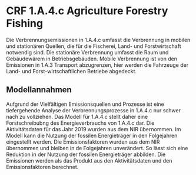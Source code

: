 # CRF 1.A.4.c Agriculture Forestry Fishing

Die Verbrennungsemissionen in 1.A.4.c umfasst die Verbrennung in mobilen und stationären Quellen, die für die Fischerei, Land- und Forstwirtschaft notwendig sind.
Die stationäre Verbrennung umfasst die Raum und Gebäudewärem in Betriebsgebäuden.
Mobile Verbrennung ist von den Emissionen in 1.A.3 Transport abzugrenzen, hier werden die Fahrzeuge der Land- und Forst-wirtschaftlichen Betriebe abgedeckt.

## Modellannahmen

Aufgrund der Vielfältigen Emissionsquellen und Prozesse ist eine tiefergehende Analyse der Verbrennungsprozesse in 1.A.4.c nur schwer nach zu vollziehen.
Das Modell für 1.A.4.c stellt daher eine Forstschreibubng des Energieverbrauchs von 1.A.4.c dar.
Die Aktivitätsdaten für das Jahr 2019 wurden aus dem NIR übernommen.
Im Modell kann die Nutzung der fossilen Energieträger in den Folgejahren eingestellt werden.
Die Emissionsfaktoren wurden aus dem NIR übernommen und bleiben in de Folgejahren unverändert.
So lässt sich eine Reduktion in der Nutzung der fossilen Energieträger abbilden.
Die Emissionen werden als das Produkt aus den Aktivitätsdaten und den Emissionsfaktoren berechnet.
